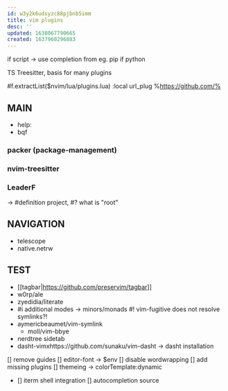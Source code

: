 ```yaml
---
id: w3y2k6udsyzc88pjbnb5imm
title: vim plugins
desc: ''
updated: 1638067790665
created: 1637960296883
---
```


if script -> use completion from eg. pip if python

TS Treesitter, basis for many plugins

#f.extractList($nvim/lua/plugins.lua)
:local url_plug %https://github.com/%

## MAIN
- help:
- bqf
### packer (package-management)
### nvim-treesitter
### LeaderF
-> #definition project, #? what is "root"

## NAVIGATION
- telescope
- native.netrw

## TEST
- [[tagbar|https://github.com/preservim/tagbar]]
- w0rp/ale
- zyedidia/literate
- #i additional modes -> minors/monads
#! vim-fugitive does not resolve symlinks?!
- aymericbeaumet/vim-symlink
  + moll/vim-bbye
- nerdtree sidetab
- dasht-vimxhttps://github.com/sunaku/vim-dasht
-> dasht installation

[] remove guides
[] editor-font -> $env
[] disable wordwrapping
[] add missing plugins
[] themeing -> colorTemplate:dynamic
+ [] iterm shell integration
[] autocompletion source
